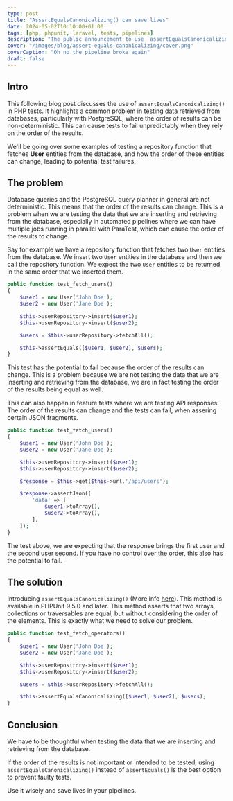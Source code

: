 ```yaml
---
type: post
title: "AssertEqualsCanonicalizing() can save lives"
date: 2024-05-02T10:10:00+01:00
tags: [php, phpunit, laravel, tests, pipelines]
description: "The public announcement to use `assertEqualsCanonicalizing()` in your tests."
cover: "/images/blog/assert-equals-canonicalizing/cover.png"
coverCaption: "Oh no the pipeline broke again"
draft: false
---
```


## Intro

This following blog post discusses the use of `assertEqualsCanonicalizing()` in PHP tests. It highlights a common problem in testing data retrieved from databases, particularly with PostgreSQL, where the order of results can be non-deterministic. This can cause tests to fail unpredictably when they rely on the order of the results.

We'll be going over some examples of testing a repository function that fetches **User** entities from the database, and how the order of these entities can change, leading to potential test failures.

## The problem

Database queries and the PostgreSQL query planner in general are not deterministic. This means that the order of the results can change. This is a problem when we are testing the data that we are inserting and retrieving from the database, especially in automated pipelines where we can have multiple jobs running in parallel with ParaTest, which can cause the order of the results to change.

Say for example we have a repository function that fetches two `User` entities from the database. We insert two `User` entities in the database and then we call the repository function. We expect the two `User` entities to be returned in the same order that we inserted them.

```php
public function test_fetch_users()
{
    $user1 = new User('John Doe');
    $user2 = new User('Jane Doe');

    $this->userRepository->insert($user1);
    $this->userRepository->insert($user2);

    $users = $this->userRepository->fetchAll();

    $this->assertEquals([$user1, $user2], $users);
}
```

This test has the potential to fail because the order of the results can change. This is a problem because we are not testing the data that we are inserting and retrieving from the database, we are in fact testing the order of the results being equal as well.

This can also happen in feature tests where we are testing API responses. The order of the results can change and the tests can fail, when assering certain JSON fragments.

```php
public function test_fetch_users()
{
    $user1 = new User('John Doe');
    $user2 = new User('Jane Doe');

    $this->userRepository->insert($user1);
    $this->userRepository->insert($user2);

    $response = $this->get($this->url.'/api/users');

    $response->assertJson([
        'data' => [
            $user1->toArray(),
            $user2->toArray(),
        ],
    ]);
}
```

The test above, we are expecting that the response brings the first user and the second user second. If you have no control over the order, this also has the potential to fail.

## The solution

Introducing `assertEqualsCanonicalizing()` (More info [here](https://www.geeksforgeeks.org/phpunit-assertequalscanonicalizing-function/)). This method is available in PHPUnit 9.5.0 and later. This method asserts that two arrays, collections or traversables are equal, but without considering the order of the elements. This is exactly what we need to solve our problem.

```php
public function test_fetch_operators()
{
    $user1 = new User('John Doe');
    $user2 = new User('Jane Doe');

    $this->userRepository->insert($user1);
    $this->userRepository->insert($user2);

    $users = $this->userRepository->fetchAll();

    $this->assertEqualsCanonicalizing([$user1, $user2], $users);
}
```

## Conclusion

We have to be thoughtful when testing the data that we are inserting and retrieving from the database.

If the order of the results is not important or intended to be tested, using `assertEqualsCanonicalizing()` instead of `assertEquals()` is the best option to prevent faulty tests.

Use it wisely and save lives in your pipelines.
